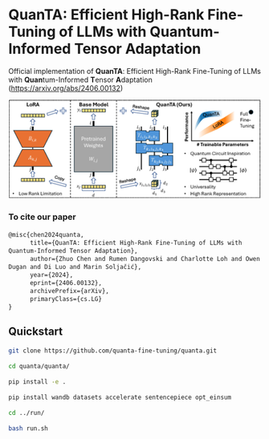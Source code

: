 # QuanTA: Efficient High-Rank Fine-Tuning of LLMs with Quantum-Informed Tensor Adaptation
Official implementation of **QuanTA**: Efficient High-Rank Fine-Tuning of LLMs with **Quan**tum-Informed **T**ensor **A**daptation (https://arxiv.org/abs/2406.00132)

![Example Image](figures/quanta_illustration.jpg)

### To cite our paper
```
@misc{chen2024quanta,
      title={QuanTA: Efficient High-Rank Fine-Tuning of LLMs with Quantum-Informed Tensor Adaptation}, 
      author={Zhuo Chen and Rumen Dangovski and Charlotte Loh and Owen Dugan and Di Luo and Marin Soljačić},
      year={2024},
      eprint={2406.00132},
      archivePrefix={arXiv},
      primaryClass={cs.LG}
}
```

## Quickstart

 ```bash
git clone https://github.com/quanta-fine-tuning/quanta.git
 ```
 ```bash
cd quanta/quanta/
 ```
 ```bash
pip install -e .
 ```
 ```bash
pip install wandb datasets accelerate sentencepiece opt_einsum
 ```
 ```bash
cd ../run/
 ```
 ```bash
bash run.sh
 ```


